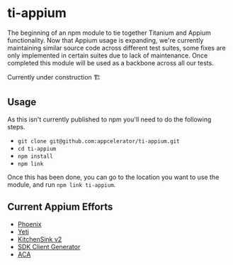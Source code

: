 # ti-appium
The beginning of an npm module to tie together Titanium and Appium functionality. Now that Appium usage is expanding, we're currently maintaining similar source code across different test suites, some fixes are only implemented in certain suites due to lack of maintenance. Once completed this module will be used as a backbone across all our tests.

Currently under construction 🏗

## Usage
As this isn't currently published to npm you'll need to do the following steps.

- `git clone git@github.com:appcelerator/ti-appium.git`
- `cd ti-appium`
- `npm install`
- `npm link`

Once this has been done, you can go to the location you want to use the module, and run `npm link ti-appium`.

## Current Appium Efforts
- [Phoenix](https://github.com/appcelerator/phoenix)
- [Yeti](https://github.com/appcelerator/yeti)
- [KitchenSink v2](https://github.com/appcelerator/qe-kitchensink)
- [SDK Client Generator](https://github.com/appcelerator/Client-Generator-Appium)
- [ACA](https://github.com/longton95/ACA_appium)